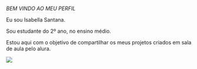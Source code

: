 *BEM VINDO AO MEU PERFIL*

Eu sou Isabella Santana.

Sou estudante do 2º ano, no ensino médio.

Estou aqui com o objetivo de compartilhar os meus projetos criados em sala de aula pelo alura.

![](https://tenor.com/pt-BR/view/escorregando-yuri-alberto-caindo-de-joelhos-comemorando-caindo-pra-torcida-gif-)
